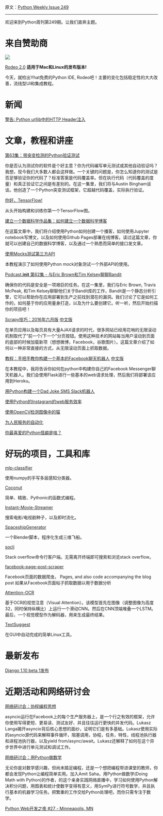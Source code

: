 原文：[Python Weekly Issue 249](http://us2.campaign-archive1.com/?u=e2e180baf855ac797ef407fc7&id=6bf09368ad&e=148158c7b4)

---

欢迎来到Python周刊第249期。让我们直奔主题。

# 来自赞助商

 
[![](https://gallery.mailchimp.com/e2e180baf855ac797ef407fc7/images/dcc060fa-e21c-49a1-b403-e5bd65c01d99.png)](https://www.yhat.com/products/rodeo/)

[Rodeo 2.0](https://www.yhat.com/products/rodeo/) **适用于Mac和Linux的发布版本!**

今天，就检出Yhat免费的Python IDE, Rodeo吧！主要的变化包括稳定性的大大改善，流线型UI和集成教程。


# 新闻

[警告: Python urllib中的HTTP Header注入](http://blog.blindspotsecurity.com/2016/06/advisory-http-header-injection-in.html)


# 文章，教程和讲座

[第63集：带突变检测的Python验证测试](https://talkpython.fm/episodes/show/63/validating-python-tests-with-mutation-testing)

你是否认为测试你的软件是个好主意？你为代码编写单元测试或其他自动验证吗？我想，现今我们大多数人都会这样做。一个关键的问题是，你怎么知道你的测试是否足够验证你的代码了？标准答案是代码覆盖率。但在执行代码（代码覆盖的度量）和真正验证它之间是有差别的。在这一集里，我们将与Austin Bingham谈谈。他创造了一个Python突变测试框架，它超越代码覆盖，实际执行验证。

[你好，TensorFlow!](https://www.oreilly.com/learning/hello-tensorflow)

从头开始构建和训练你第一个TensorFlow图。

[建立一个数据科学作品集：如何建立一个数据科学博客](https://www.dataquest.io/blog/how-to-setup-a-data-science-blog/)

在这篇文章中，我们将介绍使用Python如何创建一个播客，如何使用Jupyter notebook写博文，以及如何使用Github Pages部署在线博客。读过这篇文章，你就可以创建自己的数据科学博客，以及通过一个熟悉而简单的接口发文章。

[使用Mocks测试第三方API](https://realpython.com/blog/python/testing-third-party-apis-with-mocks/)

本教程演示了如何使用Python mock对象测试一个外部API的使用。

[Podcast.__init__ 第62集 - 与Eric Brown和Tim Kelsey聊聊Bandit](http://pythonpodcast.com/openstack-bandit.html)

确保你的代码是安全是一项艰巨的任务。在这一集里，我们与Eric Brown, Travis McPeak, 和Tim Kelsey聊聊他们关于Bandit库的工作，Bandit是一个静态分析引擎，它可以帮助你在应用部署到生产之前找到潜在的漏洞。我们讨论了它是如何工作的，如何基于你的应用量身打造，以及为什么要创建它。听一听，然后开始扫描你的项目吧！

[Scrapy技巧：2016年六月版](https://blog.scrapinghub.com/2016/06/22/scrapy-tips-from-the-pros-june-2016/) [中文版](../Scrapy/Scrapinghub的Scrapy技巧系列/Scrapy技巧：2016年六月版.md)

在单页应用以及每页具有大量AJAX请求的时代，很多网站已经用花哨的无限滚动机制取代了“前一个/下一个”分页按钮。使用这种技术的网站每当用户滚动到页面的底部的时候加载新项（想想微博，Facebook，谷歌图片）。这篇文章介绍了如何以一种非常直接的方式，从无限滚动页面上抓取数据。

[教程：手把手教你构建一个基本的Facebook聊天机器人](https://blog.hartleybrody.com/fb-messenger-bot/) [中文版](../Others/教程：手把手教你构建一个基本的Facebook聊天机器人.md)

在本教程中，我将告诉你如何在python中构建你自己的Facebook Messenger聊天机器人。我们会使用Flask进行一些基本的web请求处理，然后我们将部署该应用到Heroku。

[用Python构建一个Dad Joke SMS Slack机器人](https://www.twilio.com/blog/2016/06/building-a-dad-joke-sms-slack-bot-in-python.html)

[使用Python的Instagram的web服务效率](https://engineering.instagram.com/web-service-efficiency-at-instagram-with-python-4976d078e366)

[使用OpenCV检测图像中的猫](http://www.pyimagesearch.com/2016/06/20/detecting-cats-in-images-with-opencv/)

[为人民服务的自动化](https://gist.github.com/classam/9e07a36aa63624ca2dda75a1367a53c6)

[你最喜爱的Python怪癖是啥？](https://www.reddit.com/r/Python/comments/4oje6w/whats_your_favorite_python_quirk/)


# 好玩的项目，工具和库

[mlp-classifier](https://github.com/meet-vora/mlp-classifier)

使用numpy的手写多层感知分类器。

[Coconut](https://github.com/evhub/coconut)

简单、精致、Pythonic的函数式编程。

[Instant-Movie-Streamer](https://github.com/yask123/Instant-Movie-Streamer)

搜索电影/电视剧种子，以及即时流化。

[SpaceshipGenerator](https://github.com/a1studmuffin/SpaceshipGenerator)

一个Blender脚本，程序化生成三维飞船。

[socli](https://github.com/gautamkrishnar/socli)

Stack overflow命令行客户端。无需离开终端即可搜索和浏览stack overflow。

[facebook-page-post-scraper](https://github.com/minimaxir/facebook-page-post-scraper)

Facebook页面的数据爬虫， Pages, and also code accompanying the blog post 如果从Facebook页面帖子抓取数据以用于数据分析

[Attention-OCR](https://github.com/da03/Attention-OCR)

基于OCR的视觉注意（Visual Attention）。该模型首先在图像（调整图像为高度32，同时保持纵横比）上运行一个滑动CNN。然后在CNN顶端堆叠一个LSTM。最后，一个视觉模型作为解码器，用来生成最终结果。

[TextSuggest](https://github.com/bharadwaj-raju/TextSuggest)

在GUI中自动完成的简单Linux工具。

# 最新发布

[Django 1.10 beta 1发布](https://www.djangoproject.com/weblog/2016/jun/21/django-110-beta-1-released/)

# 近期活动和网络研讨会

[网络研讨会：协程编程思想](http://www.oreilly.com/pub/e/3726)

asyncio运行在Facebook上的每个生产服务器上，是一个行之有效的框架，允许你使用写得更短、更易读、测试友好、并且往往运行更快的并发代码。Lukasz Langa揭开asyncio背后核心思想的面纱，证明它们是有多基础。Lukasz使用实际的asyncio源代码来解释事件循环，阻塞调用，协程，任务，特性，线程池执行器和进程池执行器，以及yield from/async/await。Lukasz还解释了如何在这个异步世界中进行单元测试和调试工作。

[网络研讨会：用Python做数学](http://www.oreilly.com/pub/e/3712)

无论你是对数学感兴趣，但尚未踏足编程，还是一个想把编程带进课堂的教师，你都会发现Python让编程简单实用。加入Amit Saha，用Python做数学(Doing Math with Python)的作者，的这个亲身实践网络直播中，学习如何使用Python解决积分问题，用图表和统计使数字变得有意义，用SymPy进行符号数学，并且执行基本的机器学习任务。把繁重的工作交给Python处理吧，而你只需专注于数学。

[Python Web开发之夜 #27 - Minneapolis, MN](http://www.meetup.com/PyMNtos-Twin-Cities-Python-User-Group/events/231141904/)
